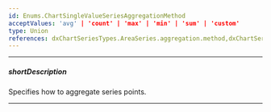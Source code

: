 ```yaml
---
id: Enums.ChartSingleValueSeriesAggregationMethod
acceptValues: 'avg' | 'count' | 'max' | 'min' | 'sum' | 'custom'
type: Union
references: dxChartSeriesTypes.AreaSeries.aggregation.method,dxChartSeriesTypes.BarSeries.aggregation.method,dxChartSeriesTypes.FullStackedAreaSeries.aggregation.method,dxChartSeriesTypes.FullStackedBarSeries.aggregation.method,dxChartSeriesTypes.FullStackedLineSeries.aggregation.method,dxChartSeriesTypes.FullStackedSplineAreaSeries.aggregation.method,dxChartSeriesTypes.FullStackedSplineSeries.aggregation.method,dxChartSeriesTypes.LineSeries.aggregation.method,dxChartSeriesTypes.ScatterSeries.aggregation.method,dxChartSeriesTypes.SplineAreaSeries.aggregation.method,dxChartSeriesTypes.SplineSeries.aggregation.method,dxChartSeriesTypes.StackedAreaSeries.aggregation.method,dxChartSeriesTypes.StackedBarSeries.aggregation.method,dxChartSeriesTypes.StackedLineSeries.aggregation.method,dxChartSeriesTypes.StackedSplineAreaSeries.aggregation.method,dxChartSeriesTypes.StackedSplineSeries.aggregation.method,dxChartSeriesTypes.StepAreaSeries.aggregation.method,dxChartSeriesTypes.StepLineSeries.aggregation.method
---
```

---
##### shortDescription
Specifies how to aggregate series points.

---
